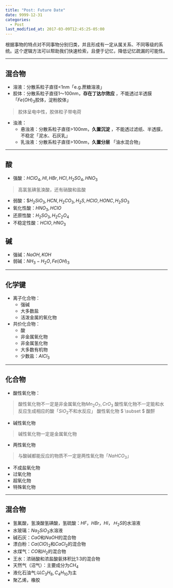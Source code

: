 ```yaml
---
title: "Post: Future Date"
date: 9999-12-31
categories:
  - Post
last_modified_at: 2017-03-09T12:45:25-05:00
---
```


根据事物的特点对不同事物分别归类，并且形成有一定从属关系、不同等级的系统。这个逻辑方法可以帮助我们快速检索，且便于记忆，降低记忆疏漏的可能性。
***
## 混合物
* 溶液：分散系粒子直径<1nm「e.g.蔗糖溶液」
* 胶体：分散系粒子直径1～100nm，**存在丁达尔效应**  ，不能透过半透膜「$Fe(OH)_3$胶体，淀粉胶体」
>胶体呈电中性，胶体粒子带电荷
* 浊液：
    * 悬浊液：分散系粒子直径>100nm，**久置沉淀** ，不能透过滤纸、半透膜，不稳定「泥水、石灰乳」
    * 乳浊液：分散系粒子直径>100nm，**久置分层** 「油水混合物」
***
## 酸
* 强酸：$HClO_4,HI,HBr,HCl,H_2SO_4,HNO_3$
> 高氯氢碘氢溴酸，还有硝酸和盐酸
* 弱酸：$$H_2SiO_3,HCN,H_2CO_3,H_2S,HClO,HONC,H_2SO_3$
* 氧化性酸：$HNO_3,HClO$
* 还原性酸：$H_2SO_3,H_2C_2O_4$
* 不稳定性酸：$HClO,HNO_3$

 ##  碱
* 强碱：$NaOH,KOH$
* 弱碱：$NH_3-H_2O,Fe(OH)_3$
***
## 化学键 
* 离子化合物：
    * 强碱
    * 大多数盐
    * 活泼金属的氧化物
* 共价化合物：
    * 酸
    * 非金属氧化物
    * 非金属氢化物
    * 大多数有机物
    * 少数盐：$AlCl_3$
*** 
## 化合物
* 酸性氧化物：
>  酸性氧化物不一定是非金属氧化物$Mn_2O_7,CrO_3$
>  酸性氧化物不一定能和水反应生成相应的酸「$SiO_2$不和水反应」
>  酸性氧化物 $ \subset $ 酸酐
* 碱性氧化物
> 碱性氧化物一定是金属氧化物
* 两性氧化物
>  与酸碱都能反应的物质不一定是两性氧化物「$NaHCO_3$」 
* 不成盐氧化物
* 过氧化物
* 超氧化物
* 特殊氧化物
***
## 混合物
* 氢氟酸，氢溴酸氢碘酸，氢硫酸：$HF，HBr，HI，Ｈ_2S$的水溶液
* 水玻璃：$Na_2SiO_3$水溶液
* 碱石灰：$CaO$和$NaOH$的混合物
* 漂白粉：$Ca(ClO)_2$和$CaCl_2$的混合物
* 水煤气：$CO$和$H_2$的混合物
* 王水：浓硝酸和浓盐酸氨体积比1:3的混合物
* 天然气（沼气）：主要成分为$CH_4$
* 液化石油气:以$C_3H_8,C_4H_{10}$为主
* 聚乙烯，橡胶

